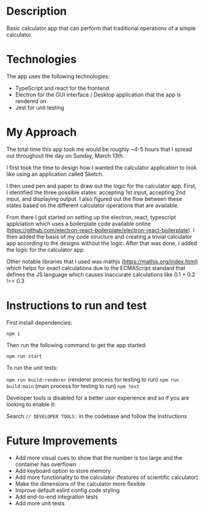 # Description

Basic calculator app that can perform that traditional operations of a simple calculator.

# Technologies

The app uses the following technologies:

- TypeScript and react for the frontend
- Electron for the GUI interface / Desktop application that the app is rendered on
- Jest for unit testing
# My Approach

The total time this app took me would be roughly ~4-5 hours that I spread out throughout the day on Sunday, March 13th.

I first took the time to design how I wanted the calculator application to look like using an application called Sketch.

I then used pen and paper to draw out the logic for the calculator app. First, I identified the three possible states: 
accepting 1st input, accepting 2nd input, and displaying output. I also figured out the flow between these states based
on the different calculator operations that are available.

From there I got started on setting up the electron, react, typescript applciation which uses a boilerplate code 
available online (https://github.com/electron-react-boilerplate/electron-react-boilerplate). I then added the basis of
my code structure and creating a trivial calculator app according to the designs without the logic. After that was done,
I added the logic for the calculator app. 

Other notable libraries that I used was mathjs (https://mathjs.org/index.html) which helps for exact calculations due to
the ECMAScript standard that defines the JS language which causes inaccurate calculations like 0.1 + 0.2 !== 0.3

# Instructions to run and test

First install dependencies: 

`npm i`

Then run the following command to get the app started: 

`npm run start`

To run the unit tests:

`npm run build:renderer` (renderer process for testing to run)
`npm run build:main` (main process for testing to run)
`npm test`

Developer tools is disabled for a better user experience and so if you are looking to enable it:

Search `// DEVELOPER TOOLS:` in the codebase and follow the instructions

# Future Improvements

- Add more visual cues to show that the number is too large and the container has overflown
- Add keyboard option to store memory
- Add more functionality to the calculator (features of scientific calculator)
- Make the dimensions of the calculator more flexible
- Improve default eslint config code styling
- Add end-to-end integration tests
- Add more unit tests



